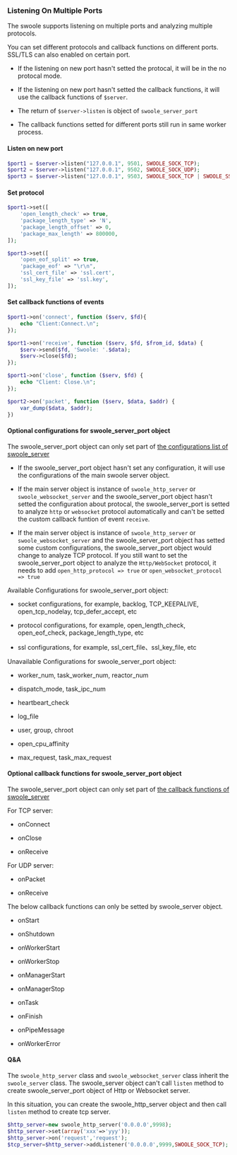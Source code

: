 ### Listening On Multiple Ports

The swoole supports listening on multiple ports and analyzing multiple protocols.

You can set different protocols and callback functions on different ports. SSL/TLS can also enabled on certain port.

- If the listening on new port hasn't setted the protocal, it will be in the no protocal mode.

- If the listening on new port hasn't setted the callback functions, it will use the callback functions of `$server`.

- The return of `$server->listen` is object of `swoole_server_port`

- The callback functions setted for different ports still run in same worker process.

#### Listen on new port

```php
$port1 = $server->listen("127.0.0.1", 9501, SWOOLE_SOCK_TCP);
$port2 = $server->listen("127.0.0.1", 9502, SWOOLE_SOCK_UDP);
$port3 = $server->listen("127.0.0.1", 9503, SWOOLE_SOCK_TCP | SWOOLE_SSL);
```

#### Set protocol
```php
$port1->set([
    'open_length_check' => true,
    'package_length_type' => 'N',
    'package_length_offset' => 0,
    'package_max_length' => 800000,
]);

$port3->set([
    'open_eof_split' => true,
    'package_eof' => "\r\n",
    'ssl_cert_file' => 'ssl.cert',
    'ssl_key_file' => 'ssl.key',
]);
```

#### Set callback functions of events
```php
$port1->on('connect', function ($serv, $fd){
    echo "Client:Connect.\n";
});

$port1->on('receive', function ($serv, $fd, $from_id, $data) {
    $serv->send($fd, 'Swoole: '.$data);
    $serv->close($fd);
});

$port1->on('close', function ($serv, $fd) {
    echo "Client: Close.\n";
});

$port2->on('packet', function ($serv, $data, $addr) {
    var_dump($data, $addr);
})
```

#### Optional configurations for swoole_server_port object

The swoole_server_port object can only set part of [the configurations list of swoole_server](/modules/swoole-server/configuration.md)

- If the swoole_server_port object hasn't set any configuration, it will use the configurations of the main swoole server object.

- If the main server object is instance of `swoole_http_server` or `swoole_websocket_server` and the swoole_server_port object hasn't setted the configuration about protocal, the swoole_server_port is setted to analyze `http` or `websocket` protocol automatically and can't be setted the custom callback funtion of event `receive`.

- If the main server object is instance of `swoole_http_server` or `swoole_websocket_server` and the swoole_server_port object has setted some custom configurations, the swoole_server_port object would change to analyze TCP protocol. If you still want to set the swoole_server_port object to analyze the `Http/WebSocket` protocol, it needs to add `open_http_protocol => true` or `open_websocket_protocol => true`

Available Configurations for swoole_server_port object:

- socket configurations, for example, backlog, TCP_KEEPALIVE, open_tcp_nodelay, tcp_defer_accept, etc

- protocol configurations, for example, open_length_check, open_eof_check, package_length_type, etc

- ssl configurations, for example, ssl_cert_file、ssl_key_file, etc

Unavailable Configurations for swoole_server_port object:

- worker_num, task_worker_num, reactor_num

- dispatch_mode, task_ipc_num

- heartbeart_check

- log_file

- user, group, chroot

- open_cpu_affinity

- max_request, task_max_request

#### Optional callback functions for swoole_server_port object

The swoole_server_port object can only set part of [the callback functions of swoole_server](/modules/swoole-server/callback-functions.md)

For TCP server:

- onConnect

- onClose

- onReceive

For UDP server:

- onPacket

- onReceive

The below callback functions can only be setted by swoole_server object.

- onStart

- onShutdown

- onWorkerStart

- onWorkerStop

- onManagerStart

- onManagerStop

- onTask

- onFinish

- onPipeMessage

- onWorkerError

#### Q&A

The `swoole_http_server` class and `swoole_websocket_server` class inherit the `swoole_server` class. The swoole_server object can't call `listen` method to create swoole_server_port object of Http or Websocket server. 

In this situation, you can create the swoole_http_server object and then call `listen` method to create tcp server.

```php
$http_server=new swoole_http_server('0.0.0.0',9998); 
$http_server->set(array('xxx'=>'yyy'));
$http_server->on('request','request');
$tcp_server=$http_server->addListener('0.0.0.0',9999,SWOOLE_SOCK_TCP);
```
